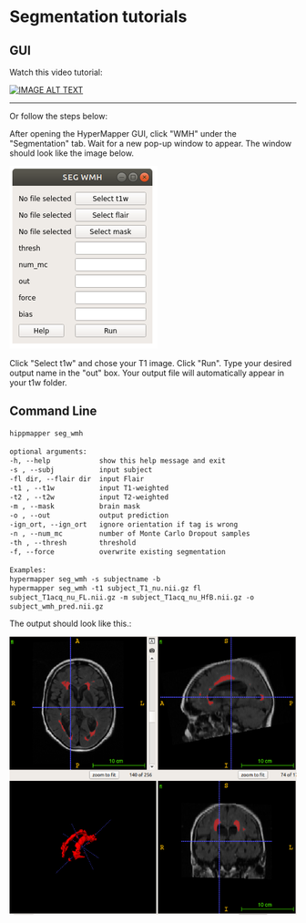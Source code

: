 # Segmentation tutorials

## GUI

Watch this video tutorial:

[![IMAGE ALT TEXT](https://img.youtube.com/vi/QF-1oIQ4eRA/0.jpg)](https://youtu.be/QF-1oIQ4eRA "Hipp Seg")

-----

Or follow the steps below:

After opening the HyperMapper GUI, click "WMH" under the "Segmentation" tab. Wait for a new pop-up window to appear. The window should look like the image below.

![](images/hypermapper_seg_wmh_popup.PNG)

Click "Select t1w" and chose your T1 image. Click "Run".
Type your desired output name in the "out" box.
Your output file will automatically appear in your t1w folder.


## Command Line

    hippmapper seg_wmh
    
    optional arguments:
    -h, --help            show this help message and exit
    -s , --subj           input subject
    -fl dir, --flair dir  input Flair
    -t1 , --t1w           input T1-weighted
    -t2 , --t2w           input T2-weighted
    -m , --mask           brain mask
    -o , --out            output prediction
    -ign_ort, --ign_ort   ignore orientation if tag is wrong
    -n , --num_mc         number of Monte Carlo Dropout samples
    -th , --thresh        threshold
    -f, --force           overwrite existing segmentation
    
    Examples:
    hypermapper seg_wmh -s subjectname -b
    hypermapper seg_wmh -t1 subject_T1_nu.nii.gz fl subject_T1acq_nu_FL.nii.gz -m subject_T1acq_nu_HfB.nii.gz -o subject_wmh_pred.nii.gz

The output should look like this.:

![](images/3d_snap.png)
